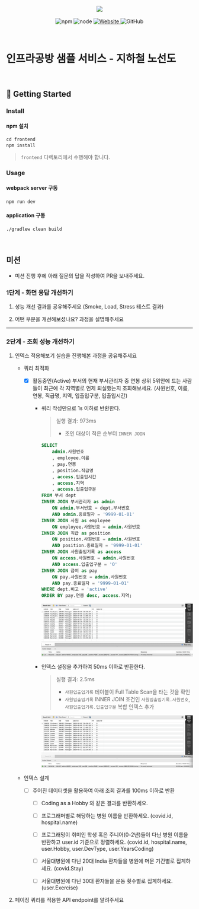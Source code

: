 <p align="center">
    <img width="200px;" src="https://raw.githubusercontent.com/woowacourse/atdd-subway-admin-frontend/master/images/main_logo.png"/>
</p>
<p align="center">
  <img alt="npm" src="https://img.shields.io/badge/npm-%3E%3D%205.5.0-blue">
  <img alt="node" src="https://img.shields.io/badge/node-%3E%3D%209.3.0-blue">
  <a href="https://edu.nextstep.camp/c/R89PYi5H" alt="nextstep atdd">
    <img alt="Website" src="https://img.shields.io/website?url=https%3A%2F%2Fedu.nextstep.camp%2Fc%2FR89PYi5H">
  </a>
  <img alt="GitHub" src="https://img.shields.io/github/license/next-step/atdd-subway-service">
</p>

<br>

# 인프라공방 샘플 서비스 - 지하철 노선도

<br>

## 🚀 Getting Started

### Install
#### npm 설치
```
cd frontend
npm install
```
> `frontend` 디렉토리에서 수행해야 합니다.

### Usage
#### webpack server 구동
```
npm run dev
```
#### application 구동
```
./gradlew clean build
```
<br>

## 미션

* 미션 진행 후에 아래 질문의 답을 작성하여 PR을 보내주세요.

### 1단계 - 화면 응답 개선하기
1. 성능 개선 결과를 공유해주세요 (Smoke, Load, Stress 테스트 결과)

2. 어떤 부분을 개선해보셨나요? 과정을 설명해주세요

---

### 2단계 - 조회 성능 개선하기
1. 인덱스 적용해보기 실습을 진행해본 과정을 공유해주세요

    * 쿼리 최적화
    
        - [x] 활동중인(Active) 부서의 현재 부서관리자 중 연봉 상위 5위안에 드는 사람들이 최근에 각 지역별로 언제 퇴실했는지 조회해보세요.
              (사원번호, 이름, 연봉, 직급명, 지역, 입출입구분, 입출입시간)

            * 쿼리 작성만으로 1s 이하로 반환한다.

                > 실행 결과: 973ms
                > * 조인 대상이 적은 순부터 `INNER JOIN`

                ```sql
                SELECT
                    admin.사원번호
                    , employee.이름
                    , pay.연봉
                    , position.직급명
                    , access.입출입시간
                    , access.지역
                    , access.입출입구분
                FROM 부서 dept
                INNER JOIN 부서관리자 as admin
                    ON admin.부서번호 = dept.부서번호
                    AND admin.종료일자 = '9999-01-01'
                INNER JOIN 사원 as employee 
                    ON employee.사원번호 = admin.사원번호
                INNER JOIN 직급 as position 
                    ON position.사원번호 = admin.사원번호
                    AND position.종료일자 = '9999-01-01'
                INNER JOIN 사원출입기록 as access 
                    ON access.사원번호 = admin.사원번호
                    AND access.입출입구분 = 'O'
                INNER JOIN 급여 as pay 
                    ON pay.사원번호 = admin.사원번호
                    AND pay.종료일자 = '9999-01-01'
                WHERE dept.비고 = 'active'
                ORDER BY pay.연봉 desc, access.지역;
                ```
                ![img.png](result/A-1.png)

            * 인덱스 설정을 추가하여 50ms 이하로 반환한다.
                > 실행 결과: 2.5ms
                > * `사원입출입기록` 테이블이 Full Table Scan을 타는 것을 확인
                > * `사원입출입기록` INNER JOIN 조건인 `사원입출입기록.사원번호`, `사원입출입기록.입출입구분` 복합 인덱스 추가

                ![img.png](result/A-2.png)

    * 인덱스 설계

        - [ ] 주어진 데이터셋을 활용하여 아래 조회 결과를 100ms 이하로 반환
        
            - [ ] Coding as a Hobby 와 같은 결과를 반환하세요.
        
            - [ ] 프로그래머별로 해당하는 병원 이름을 반환하세요. (covid.id, hospital.name)
        
            - [ ] 프로그래밍이 취미인 학생 혹은 주니어(0-2년)들이 다닌 병원 이름을 반환하고 user.id 기준으로 정렬하세요. (covid.id, hospital.name, user.Hobby, user.DevType, user.YearsCoding)
        
            - [ ] 서울대병원에 다닌 20대 India 환자들을 병원에 머문 기간별로 집계하세요. (covid.Stay)
        
            - [ ] 서울대병원에 다닌 30대 환자들을 운동 횟수별로 집계하세요. (user.Exercise)

2. 페이징 쿼리를 적용한 API endpoint를 알려주세요

